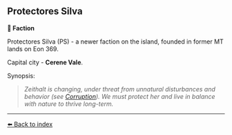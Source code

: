 ## Protectores Silva

**🪪 Faction**

Protectores Silva (PS) - a newer faction on the island, founded in former MT lands on Eon 369.

Capital city - **Cerene Vale**.

Synopsis:
> *Zeithalt is changing, under threat from unnatural disturbances and behavior (see [Corruption](../refs/corruption.md)). We must protect her and live in balance with nature to thrive long-term.*


----------
[⬅️ Back to index](../refs/#7a60_s)